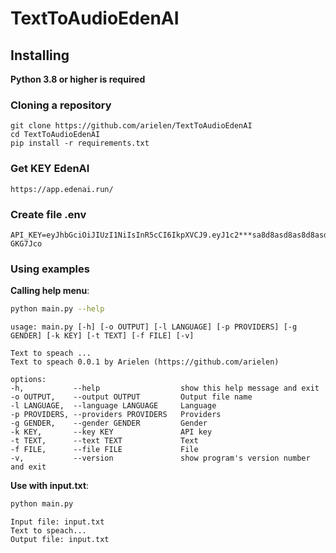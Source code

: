 # TextToAudioEdenAI

## Installing

**Python 3.8 or higher is required**

### Cloning a repository

    git clone https://github.com/arielen/TextToAudioEdenAI
    cd TextToAudioEdenAI
    pip install -r requirements.txt

### Get KEY EdenAI

    https://app.edenai.run/

### Create file .env

    API_KEY=eyJhbGciOiJIUzI1NiIsInR5cCI6IkpXVCJ9.eyJ1c2***sa8d8asd8as8d8asd8dasdaasd***lbiJ9.q8W8IGjvg5mxoj1iB8HMHNhsJaS9GTjJfjO-GKG7Jco

### Using examples

__Calling help menu__:
```sh 
python main.py --help
```
    usage: main.py [-h] [-o OUTPUT] [-l LANGUAGE] [-p PROVIDERS] [-g GENDER] [-k KEY] [-t TEXT] [-f FILE] [-v]

    Text to speach ...
    Text to speach 0.0.1 by Arielen (https://github.com/arielen)

    options:
    -h,           --help                  show this help message and exit
    -o OUTPUT,    --output OUTPUT         Output file name
    -l LANGUAGE,  --language LANGUAGE     Language
    -p PROVIDERS, --providers PROVIDERS   Providers
    -g GENDER,    --gender GENDER         Gender
    -k KEY,       --key KEY               API key
    -t TEXT,      --text TEXT             Text
    -f FILE,      --file FILE             File
    -v,           --version               show program's version number and exit

__Use with input.txt__:
```sh
python main.py
```
    Input file: input.txt
    Text to speach...
    Output file: input.txt
